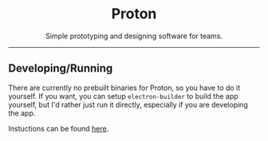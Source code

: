 <h1 style="text-align:center;">Proton</h1>
<p style="text-align:center;">Simple prototyping and designing software for teams.</p>

---

## Developing/Running
There are currently no prebuilt binaries for Proton, so you have to do it yourself. If you want, you can setup `electron-builder` to build the app yourself, but I'd rather just run it directly, especially if you are developing the app.

Instuctions can be found [here](/blob/master/web/README.md).